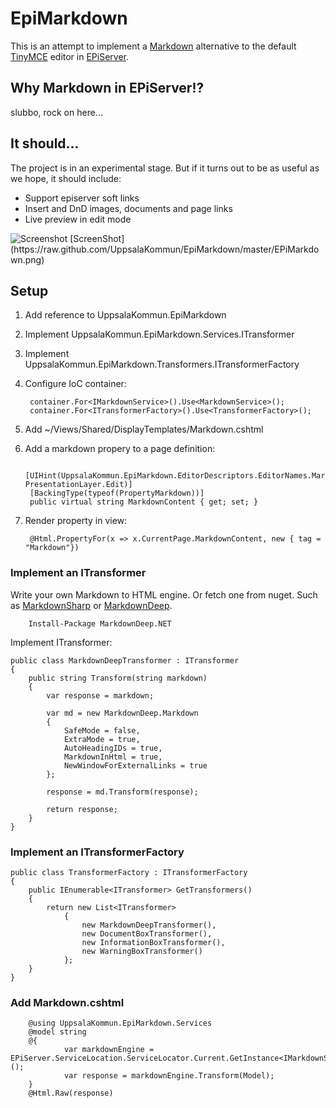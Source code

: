 EpiMarkdown
===========

This is an attempt to implement a [Markdown](http://en.wikipedia.org/wiki/Markdown) alternative to the default [TinyMCE](http://www.tinymce.com) editor in [EPiServer](http://www.episerver.com/).

## Why Markdown in EPiServer!?

slubbo, rock on here...

## It should...

The project is in an experimental stage. But if it turns out to be as useful as we hope, it should include:

- Support episerver soft links
- Insert and DnD images, documents and page links
- Live preview in edit mode

<img src="https://raw.github.com/UppsalaKommun/EpiMarkdown/master/EPiMarkdown.png" alt="Screenshot" />
[ScreenShot](https://raw.github.com/UppsalaKommun/EpiMarkdown/master/EPiMarkdown.png)

## Setup

1. Add reference to UppsalaKommun.EpiMarkdown
2. Implement UppsalaKommun.EpiMarkdown.Services.ITransformer
3. Implement UppsalaKommun.EpiMarkdown.Transformers.ITransformerFactory
4. Configure IoC container:

        container.For<IMarkdownService>().Use<MarkdownService>();
        container.For<ITransformerFactory>().Use<TransformerFactory>();
        
5. Add ~/Views/Shared/DisplayTemplates/Markdown.cshtml
6. Add a markdown propery to a page definition:

        [UIHint(UppsalaKommun.EpiMarkdown.EditorDescriptors.EditorNames.MarkdownEditor, PresentationLayer.Edit)]
        [BackingType(typeof(PropertyMarkdown))]
        public virtual string MarkdownContent { get; set; }

7. Render property in view:

        @Html.PropertyFor(x => x.CurrentPage.MarkdownContent, new { tag = "Markdown"})

### Implement an ITransformer

Write your own Markdown to HTML engine. Or fetch one from nuget. Such as [MarkdownSharp](http://www.nuget.org/packages/MarkdownSharp/) or [MarkdownDeep](http://www.nuget.org/packages/MarkdownDeep.NET/).

        Install-Package MarkdownDeep.NET

Implement ITransformer:

    public class MarkdownDeepTransformer : ITransformer
    {
        public string Transform(string markdown)
        {
            var response = markdown;

            var md = new MarkdownDeep.Markdown
            {
                SafeMode = false,
                ExtraMode = true,
                AutoHeadingIDs = true,
                MarkdownInHtml = true,
                NewWindowForExternalLinks = true
            };

            response = md.Transform(response);

            return response;
        }
    }

### Implement an ITransformerFactory

    public class TransformerFactory : ITransformerFactory
    {
        public IEnumerable<ITransformer> GetTransformers()
        {
            return new List<ITransformer>
                {
                    new MarkdownDeepTransformer(),
                    new DocumentBoxTransformer(),
                    new InformationBoxTransformer(),
                    new WarningBoxTransformer()
                };
        }
    }

### Add Markdown.cshtml

        @using UppsalaKommun.EpiMarkdown.Services
        @model string
        @{
                var markdownEngine = EPiServer.ServiceLocation.ServiceLocator.Current.GetInstance<IMarkdownService>();
                var response = markdownEngine.Transform(Model);
        }
        @Html.Raw(response)
